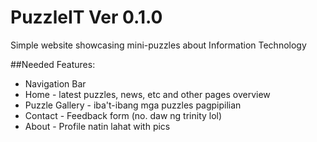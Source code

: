 # PuzzleIT Ver 0.1.0
Simple website showcasing mini-puzzles about Information Technology

##Needed Features: 
- Navigation Bar
- Home - latest puzzles, news, etc and other pages overview
- Puzzle Gallery - iba't-ibang mga puzzles pagpipilian
- Contact - Feedback form (no. daw ng trinity lol)
- About - Profile natin lahat with pics
